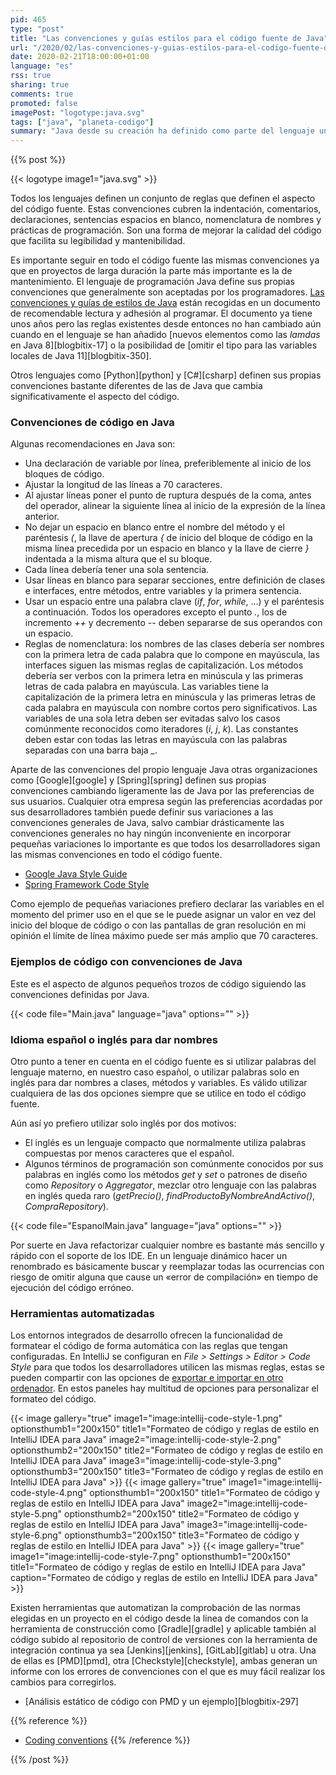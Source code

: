```yaml
---
pid: 465
type: "post"
title: "Las convenciones y guías estilos para el código fuente de Java"
url: "/2020/02/las-convenciones-y-guias-estilos-para-el-codigo-fuente-de-java/"
date: 2020-02-21T18:00:00+01:00
language: "es"
rss: true
sharing: true
comments: true
promoted: false
imagePost: "logotype:java.svg"
tags: ["java", "planeta-codigo"]
summary: "Java desde su creación ha definido como parte del lenguaje unas convenciones y guías de estilos como recomendación para ser usadas en el código fuente por los programadores que proporcionan homogeneidad en el código fuente y que facilitan su lectura y mantenimiento. El documento no es muy extenso para leerlo y los entornos de desarrollo integrados como IntelliJ permiten formatear el código fuente siguiendo las reglas preestablecidas con una simple combinación de teclas y herramientas como PMD permiten validar de forma automatizada que el código cumple las reglas con la herramienta de construcción o integración continua."
---
```


{{% post %}}

{{< logotype image1="java.svg" >}}

Todos los lenguajes definen un conjunto de reglas que definen el aspecto del código fuente. Estas convenciones cubren la indentación, comentarios, declaraciones, sentencias espacios en blanco, nomenclatura de nombres y prácticas de programación. Son una forma de mejorar la calidad del código que facilita su legibilidad y mantenibilidad.

Es importante seguir en todo el código fuente las mismas convenciones ya que en proyectos de larga duración la parte más importante es la de mantenimiento. El lenguaje de programación Java define sus propias convenciones que generalmente son aceptadas por los programadores. [Las convenciones y guías de estilos de Java](https://www.oracle.com/technetwork/java/codeconventions-150003.pdf) están recogidas en un documento de recomendable lectura y adhesión al programar. El documento ya tiene unos años pero las reglas existentes desde entonces no han cambiado aún cuando en el lenguaje se han añadido [nuevos elementos como las _lamdas_ en Java 8][blogbitix-17] o la posibilidad de [omitir el tipo para las variables locales de Java 11][blogbitix-350].

Otros lenguajes como [Python][python] y [C#][csharp] definen sus propias convenciones bastante diferentes de las de Java que cambia significativamente el aspecto del código.

### Convenciones de código en Java

Algunas recomendaciones en Java son:

* Una declaración de variable por línea, preferiblemente al inicio de los bloques de código.
* Ajustar la longitud de las líneas a 70 caracteres.
* Al ajustar líneas poner el punto de ruptura después de la coma, antes del operador, alinear la siguiente línea al inicio de la expresión de la línea anterior.
* No dejar un espacio en blanco entre el nombre del método y el paréntesis _(_, la llave de apertura _{_ de inicio del bloque de código en la misma línea precedida por un espacio en blanco y la llave de cierre _}_ indentada a la misma altura que el su bloque.
* Cada línea debería tener una sola sentencia.
* Usar líneas en blanco para separar secciones, entre definición de clases e interfaces, entre métodos, entre variables y la primera sentencia.
* Usar un espacio entre una palabra clave (_if_, _for_, _while_, ...) y el paréntesis a continuación. Todos los operadores excepto el punto _._, los de incremento _++_ y decremento _\-\-_ deben separarse de sus operandos con un espacio.
* Reglas de nomenclatura: los nombres de las clases debería ser nombres con la primera letra de cada palabra que lo compone en mayúscula, las interfaces siguen las mismas reglas de capitalización. Los métodos debería ser verbos con la primera letra en minúscula y las primeras letras de cada palabra en mayúscula. Las variables tiene la capitalización de la primera letra en minúscula y las primeras letras de cada palabra en mayúscula con nombre cortos pero significativos. Las variables de una sola letra deben ser evitadas salvo los casos comúnmente reconocidos como iteradores (_i_, _j_, _k_). Las constantes deben estar con todas las letras en mayúscula con las palabras separadas con una barra baja _\__.

Aparte de las convenciones del propio lenguaje Java otras organizaciones como [Google][google] y [Spring][spring] definen sus propias convenciones cambiando ligeramente las de Java por las preferencias de sus usuarios. Cualquier otra empresa según las preferencias acordadas por sus desarrolladores también puede definir sus variaciones a las convenciones generales de Java, salvo cambiar drásticamente las convenciones generales no hay ningún inconveniente en incorporar pequeñas variaciones lo importante es que todos los desarrolladores sigan las mismas convenciones en todo el código fuente.

* [Google Java Style Guide](https://google.github.io/styleguide/javaguide.html)
* [Spring Framework Code Style](https://github.com/spring-projects/spring-framework/wiki/Code-Style)

Como ejemplo de pequeñas variaciones prefiero declarar las variables en el momento del primer uso en el que se le puede asignar un valor en vez del inicio del bloque de código o con las pantallas de gran resolución en mi opinión el límite de línea máximo puede ser más amplio que 70 caracteres.

### Ejemplos de código con convenciones de Java

Este es el aspecto de algunos pequeños trozos de código siguiendo las convenciones definidas por Java.

{{< code file="Main.java" language="java" options="" >}}

### Idioma español o inglés para dar nombres

Otro punto a tener en cuenta en el código fuente es si utilizar palabras del lenguaje materno, en nuestro caso español, o utilizar palabras solo en inglés para dar nombres a clases, métodos y variables. Es válido utilizar cualquiera de las dos opciones siempre que se utilice en todo el código fuente.

Aún así yo prefiero utilizar solo inglés por dos motivos:

* El inglés es un lenguaje compacto que normalmente utiliza palabras compuestas por menos caracteres que el español.
* Algunos términos de programación son comúnmente conocidos por sus palabras en inglés como los métodos _get_ y _set_ o patrones de diseño como _Repository_ o _Aggregator_, mezclar otro lenguaje con las palabras en inglés queda raro (_getPrecio()_, _findProductoByNombreAndActivo()_, _CompraRepository_).

{{< code file="EspanolMain.java" language="java" options="" >}}

Por suerte en Java refactorizar cualquier nombre es bastante más sencillo y rápido con el soporte de los IDE. En un lenguaje dinámico hacer un renombrado es básicamente buscar y reemplazar todas las ocurrencias con riesgo de omitir alguna que cause un «error de compilación» en tiempo de ejecución del código erróneo.

### Herramientas automatizadas

Los entornos integrados de desarrollo ofrecen la funcionalidad de formatear el código de forma automática con las reglas que tengan configuradas. En IntelliJ se configuran en _File > Settings > Editor > Code Style_ para que todos los desarrolladores utilicen las mismas reglas, estas se pueden compartir con las opciones de [exportar e importar en otro ordenador](https://github.com/HPI-Information-Systems/Metanome/wiki/Installing-the-google-styleguide-settings-in-intellij-and-eclipse). En estos paneles hay multitud de opciones para personalizar el formateo del código.

{{< image
    gallery="true"
    image1="image:intellij-code-style-1.png" optionsthumb1="200x150" title1="Formateo de código y reglas de estilo en IntelliJ IDEA para Java"
    image2="image:intellij-code-style-2.png" optionsthumb2="200x150" title2="Formateo de código y reglas de estilo en IntelliJ IDEA para Java"
    image3="image:intellij-code-style-3.png" optionsthumb3="200x150" title3="Formateo de código y reglas de estilo en IntelliJ IDEA para Java" >}}
{{< image
    gallery="true"
    image1="image:intellij-code-style-4.png" optionsthumb1="200x150" title1="Formateo de código y reglas de estilo en IntelliJ IDEA para Java"
    image2="image:intellij-code-style-5.png" optionsthumb2="200x150" title2="Formateo de código y reglas de estilo en IntelliJ IDEA para Java"
    image3="image:intellij-code-style-6.png" optionsthumb3="200x150" title3="Formateo de código y reglas de estilo en IntelliJ IDEA para Java" >}}
{{< image
    gallery="true"
    image1="image:intellij-code-style-7.png" optionsthumb1="200x150" title1="Formateo de código y reglas de estilo en IntelliJ IDEA para Java"
    caption="Formateo de código y reglas de estilo en IntelliJ IDEA para Java" >}}

Existen herramientas que automatizan la comprobación de las normas elegidas en un proyecto en el código desde la línea de comandos con la herramienta de construcción como [Gradle][gradle] y aplicable también al código subido al repositorio de control de versiones con la herramienta de integración continua ya sea [Jenkins][jenkins], [GitLab][gitlab] u otra. Una de ellas es [PMD][pmd], otra [Checkstyle][checkstyle], ambas generan un informe con los errores de convenciones con el que es muy fácil realizar los cambios para corregirlos.

* [Análisis estático de código con PMD y un ejemplo][blogbitix-297]

{{% reference %}}
* [Coding conventions](https://en.wikipedia.org/wiki/Coding_conventions)
{{% /reference %}}

{{% /post %}}
